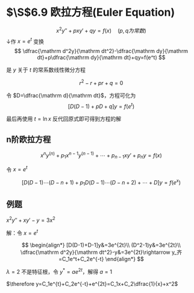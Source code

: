 # $\S$6.9 欧拉方程(Euler Equation)
$$
x^2y''+pxy'+qy=f(x)\quad (p,q为常数)
$$
↓作 $x=e^t$ 变换
$$
\dfrac{\mathrm d^2y}{\mathrm dt^2}-\dfrac{\mathrm dy}{\mathrm dt}+p\dfrac{\mathrm dy}{\mathrm dt}+qy=f(e^t)
$$

是 $y$ 关于 $t$ 的常系数线性微分方程

$$
r^2-r+pr+q=0
$$

令 $D=\dfrac{\mathrm d}{\mathrm dt}$，方程可化为
$$
[D(D-1)+pD+q]y=f(e^t)
$$

最后再使用 $t=\ln x$ 反代回原式即可得到方程的解

## n阶欧拉方程
$$
x^{n}y^{(n)}+p_1x^{n-1}y^{(n-1)}+\cdots+p_{n-1}xy'+p_ny=f(x)
$$

令 $x=e^t$

$$
[D(D-1)\cdots(D-n+1)+p_1D(D-1)\cdots(D-n+2)+\cdots+D]y=f(e^x)
$$

## 例题
$x^2y''+xy'-y=3x^2$

解：令 $x=e^t$

$$
\begin{align*}
[D(D-1)+D-1]y&=3e^{2t}\\
(D^2-1)y&=3e^{2t}\\
\dfrac{\mathrm d^2y}{\mathrm dt^2}-y&=3e^{2t}\rightarrow y_齐=C_1e^t+C_2e^{-t}
\end{align*}
$$

$\lambda=2$ 不是特征根，令 $y^*=ae^{2t}$，解得 $a=1$

$\therefore y=C_1e^{t}+C_2e^{-t}+e^{2t}=C_1x+C_2\dfrac{1}{x}+x^2$
